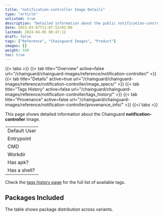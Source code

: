 ```yaml
---
title: "notification-controller Image Details"
type: "article"
unlisted: true
description: "Detailed information about the public notification-controller Chainguard Image."
date: 2023-03-07T11:07:52+02:00
lastmod: 2024-04-05 00:47:12
draft: false
tags: ["Reference", "Chainguard Images", "Product"]
images: []
weight: 550
toc: true
---
```


{{< tabs >}}
{{< tab title="Overview" active=false url="/chainguard/chainguard-images/reference/notification-controller/" >}}
{{< tab title="Details" active=true url="/chainguard/chainguard-images/reference/notification-controller/image_specs/" >}}
{{< tab title="Tags History" active=false url="/chainguard/chainguard-images/reference/notification-controller/tags_history/" >}}
{{< tab title="Provenance" active=false url="/chainguard/chainguard-images/reference/notification-controller/provenance_info/" >}}
{{</ tabs >}}

This page shows detailed information about the Chainguard **notification-controller** Image.

|              |
|--------------|
| Default User |
| Entrypoint   |
| CMD          |
| Workdir      |
| Has apk?     |
| Has a shell? |

Check the [tags history page](/chainguard/chainguard-images/reference/notification-controller/tags_history/) for the full list of available tags.

## Packages Included
The table shows package distribution across variants.

|  |
|--|

